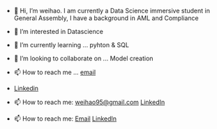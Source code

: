 - 👋 Hi, I’m weihao. I am currently a Data Science immersive student in General Assembly, I have a background in AML and Compliance
- 👀 I’m interested in Datascience 
- 🌱 I’m currently learning ... pyhton & SQL
- 💞️ I’m looking to collaborate on ... Model creation
- 📫 How to reach me ... [email](weihao95@gmail.com)
- [Linkedin](www.linkedin.com/in/loh-wei-hao)


- 📫 How to reach me: weihao95@gmail.com [LinkedIn](www.linkedin.com/in/loh-wei-hao)
- 📫 How to reach me: [Email](weihao95@gmail.com) [LinkedIn](www.linkedin.com/in/loh-wei-hao)
<!---
weihao95/weihao95 is a ✨ special ✨ repository because its `README.md` (this file) appears on your GitHub profile.
You can click the Preview link to take a look at your changes.
--->
